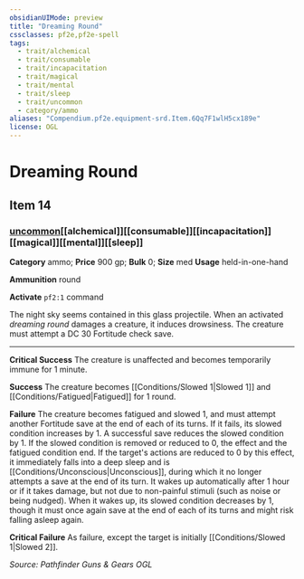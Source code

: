 ```yaml
---
obsidianUIMode: preview
title: "Dreaming Round"
cssclasses: pf2e,pf2e-spell
tags:
  - trait/alchemical
  - trait/consumable
  - trait/incapacitation
  - trait/magical
  - trait/mental
  - trait/sleep
  - trait/uncommon
  - category/ammo
aliases: "Compendium.pf2e.equipment-srd.Item.6Qq7F1wlH5cx189e"
license: OGL
---
```

# Dreaming Round
## Item 14
### [uncommon](uncommon "Uncommon Rarity Trait")[[alchemical]][[consumable]][[incapacitation]][[magical]][[mental]][[sleep]]

**Category** ammo; 
**Price** 900 gp; 
**Bulk** 0; **Size** med
**Usage** held-in-one-hand

**Ammunition** round

**Activate** `pf2:1` command

The night sky seems contained in this glass projectile. When an activated _dreaming round_ damages a creature, it induces drowsiness. The creature must attempt a DC 30 Fortitude check save.

* * *

**Critical Success** The creature is unaffected and becomes temporarily immune for 1 minute.

**Success** The creature becomes [[Conditions/Slowed 1|Slowed 1]] and [[Conditions/Fatigued|Fatigued]] for 1 round.

**Failure** The creature becomes fatigued and slowed 1, and must attempt another Fortitude save at the end of each of its turns. If it fails, its slowed condition increases by 1. A successful save reduces the slowed condition by 1. If the slowed condition is removed or reduced to 0, the effect and the fatigued condition end. If the target's actions are reduced to 0 by this effect, it immediately falls into a deep sleep and is [[Conditions/Unconscious|Unconscious]], during which it no longer attempts a save at the end of its turn. It wakes up automatically after 1 hour or if it takes damage, but not due to non-painful stimuli (such as noise or being nudged). When it wakes up, its slowed condition decreases by 1, though it must once again save at the end of each of its turns and might risk falling asleep again.

**Critical Failure** As failure, except the target is initially [[Conditions/Slowed 1|Slowed 2]].

*Source: Pathfinder Guns & Gears*
*OGL*